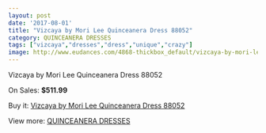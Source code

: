 ```yaml
---
layout: post
date: '2017-08-01'
title: "Vizcaya by Mori Lee Quinceanera Dress 88052"
category: QUINCEANERA DRESSES
tags: ["vizcaya","dresses","dress","unique","crazy"]
image: http://www.eudances.com/4868-thickbox_default/vizcaya-by-mori-lee-quinceanera-dress-88052.jpg
---
```

Vizcaya by Mori Lee Quinceanera Dress 88052

On Sales: **$511.99**
<a href="https://www.eudances.com/en/quinceanera-dresses/1641-vizcaya-by-mori-lee-quinceanera-dress-88052.html"><amp-img layout="responsive" width="600" height="600" src="//www.eudances.com/4868-thickbox_default/vizcaya-by-mori-lee-quinceanera-dress-88052.jpg" alt="Vizcaya by Mori Lee Quinceanera Dress 88052 0" /></a>
<a href="https://www.eudances.com/en/quinceanera-dresses/1641-vizcaya-by-mori-lee-quinceanera-dress-88052.html"><amp-img layout="responsive" width="600" height="600" src="//www.eudances.com/4870-thickbox_default/vizcaya-by-mori-lee-quinceanera-dress-88052.jpg" alt="Vizcaya by Mori Lee Quinceanera Dress 88052 1" /></a>
<a href="https://www.eudances.com/en/quinceanera-dresses/1641-vizcaya-by-mori-lee-quinceanera-dress-88052.html"><amp-img layout="responsive" width="600" height="600" src="//www.eudances.com/4869-thickbox_default/vizcaya-by-mori-lee-quinceanera-dress-88052.jpg" alt="Vizcaya by Mori Lee Quinceanera Dress 88052 2" /></a>

Buy it: [Vizcaya by Mori Lee Quinceanera Dress 88052](https://www.eudances.com/en/quinceanera-dresses/1641-vizcaya-by-mori-lee-quinceanera-dress-88052.html "Vizcaya by Mori Lee Quinceanera Dress 88052")

View more: [QUINCEANERA DRESSES](https://www.eudances.com/en/17-quinceanera-dresses "QUINCEANERA DRESSES")